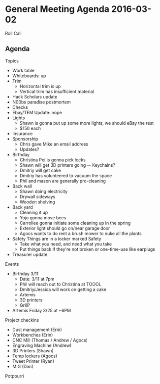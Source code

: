 General Meeting Agenda 2016-03-02
=================================

Roll Call

Agenda
------

Topics
- Work table
- Whiteboards: up
- Trim
    - Horizontal trim is up
    - Vertical trim has insufficient material
- Hack Scholars update
- N00bs paradise postmortem
- Checks
- Ebay/TEM Update: nope
- Lights
    - Shawn is gonna put up some more lights, we should eBay the rest
    - $150 each
- Insurance
- Sponsorship
    - Chris gave Mike an email address
    - Updates?
- Birthday
    - Christina Pei is gonna pick locks
    - Shawn will get 3D printers going -- Keychains?
    - Dmitriy will get cake
    - Dmitriy has volunteered to vacuum the space
    - Phil and mason are generally pro-cleaning
- Back wall
    - Shawn doing electricity
    - Drywall sideways
    - Wooden shelving
- Back yard
    - Cleaning it up
    - Yojo gonna move bees
    - Carrollee gonna initiate some cleaning up in the spring
    - Exterior light should go on/near garage door
    - Agocs wants to do rent a brush mower to nuke all the plants
- Safety Things are in a locker marked Safety
  - Take what you need, and need what you take
  - Put things back if they're not broken or one-time-use like earplugs
- Treasurer update

Events

- Birthday 3/11
  - Date: 3/11 at 7pm
  - Phil will reach out to Christina at TOOOL
  - Dmitriy/Jessica will work on getting a cake
  - Artemis
  - 3D printers
  - Grill?
- Artemis Friday 3/25 at ~6PM

Project checkins

- Dust management (Erin)
- Workbenches (Erin)
- CNC Mill (Thomas / Andrew / Agocs)
- Engraving Machine (Andrew)
- 3D Printers (Shawn)
- Temp lockers (Agocs)
- Tweet Printer (Ryan)
- MIG (Dan)

Potpourri

